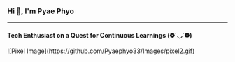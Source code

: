 <h3>Hi 👋, I'm Pyae Phyo</h3>
<hr>
<h4>Tech Enthusiast on a Quest for Continuous Learnings (❁´◡`❁)</h4>
![Pixel Image](https://github.com/Pyaephyo33/Images/pixel2.gif)
